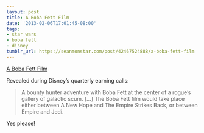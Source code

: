 ```yaml
---
layout: post
title: A Boba Fett Film
date: '2013-02-06T17:01:45-08:00'
tags:
- star wars
- boba fett
- disney
tumblr_url: https://seanmonstar.com/post/42467524888/a-boba-fett-film
---
```

[A Boba Fett Film](http://insidemovies.ew.com/2013/02/06/star-wars-spin-offs-young-han-solo-movie-boba-fett/)  

Revealed during Disney’s quarterly earning calls:

> A bounty hunter adventure with Boba Fett at the center of a rogue’s gallery of galactic scum. […] The Boba Fett film would take place either between A New Hope and The Empire Strikes Back, or between Empire and Jedi.

Yes please!


